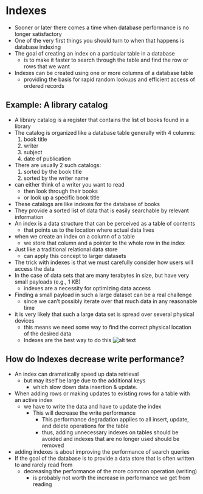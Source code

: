 # Indexes
* Sooner or later there comes a time when database performance is no longer satisfactory
* One of the very first things you should turn to when that happens is database indexing
* The goal of creating an index on a particular table in a database
  * is to make it faster to search through the table and find the row or rows that we want
* Indexes can be created using one or more columns of a database table
  * providing the basis for rapid random lookups and efficient access of ordered records

## Example: A library catalog
* A library catalog is a register that contains the list of books found in a library
* The catalog is organized like a database table generally with 4 columns:
  1. book title
  2. writer
  3. subject
  4. date of publication
* There are usually 2 such catalogs:
  1. sorted by the book title
  2. sorted by the writer name
* can either think of a writer you want to read
  * then look through their books
  * or look up a specific book title
* These catalogs are like indexes for the database of books
* They provide a sorted list of data that is easily searchable by relevant information
* An index is a data structure that can be perceived as a table of contents
  * that points us to the location where actual data lives
* when we create an index on a column of a table
  * we store that column and a pointer to the whole row in the index
* Just like a traditional relational data store
  * can apply this concept to larger datasets
* The trick with indexes is that we must carefully consider how users will access the data
* In the case of data sets that are many terabytes in size, but have very small payloads (e.g., 1 KB)
  * indexes are a necessity for optimizing data access
* Finding a small payload in such a large dataset can be a real challenge
  * since we can’t possibly iterate over that much data in any reasonable time
* it is very likely that such a large data set is spread over several physical devices
  * this means we need some way to find the correct physical location of the desired data
  * Indexes are the best way to do this
![alt text](https://github.com/reshinto/Basic_technologies_revision/system_design/images/indexes.png "Indexes")
## How do Indexes decrease write performance?
* An index can dramatically speed up data retrieval
  * but may itself be large due to the additional keys
    * which slow down data insertion & update.
* When adding rows or making updates to existing rows for a table with an active index
  * we have to write the data and have to update the index
    * This will decrease the write performance
      * This performance degradation applies to all insert, update, and delete operations for the table
      * thus, adding unnecessary indexes on tables should be avoided and indexes that are no longer used should be removed
* adding indexes is about improving the performance of search queries
* If the goal of the database is to provide a data store that is often written to and rarely read from
  * decreasing the performance of the more common operation (writing)
    * is probably not worth the increase in performance we get from reading
